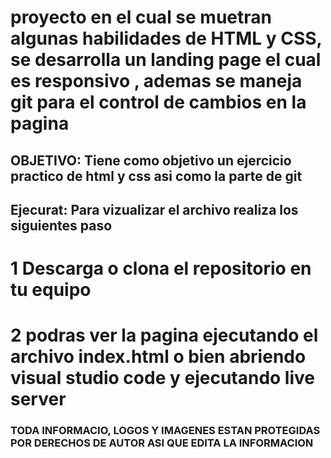 # proyecto en el cual se muetran algunas habilidades de HTML y CSS, se desarrolla un landing page el cual es responsivo , ademas se maneja git para el control de cambios en la pagina
## OBJETIVO: Tiene como objetivo un ejercicio practico de html y css asi como la parte de git
## Ejecurat: Para vizualizar el archivo realiza los siguientes paso
# 1 Descarga o clona el repositorio en tu equipo
# 2 podras ver la pagina ejecutando el archivo index.html o  bien abriendo visual studio code y ejecutando live server

### TODA INFORMACIO, LOGOS Y IMAGENES ESTAN PROTEGIDAS POR DERECHOS DE AUTOR ASI QUE EDITA LA INFORMACION
